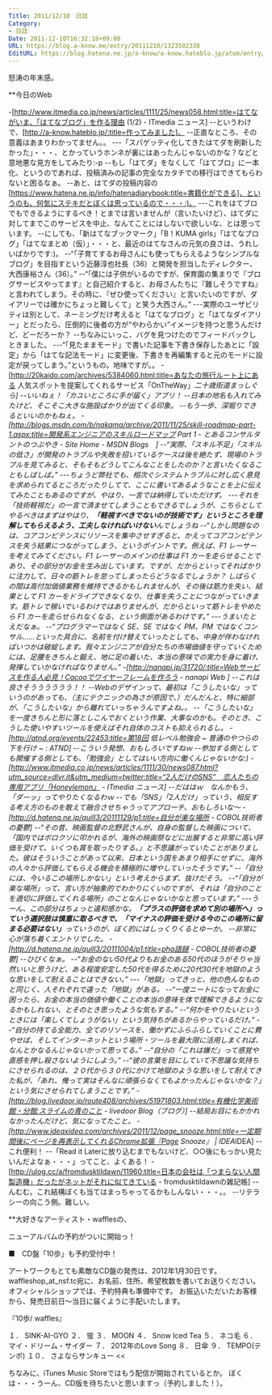 ```yaml
---
Title: 2011/12/10　日誌
Category:
- 日誌
Date: 2011-12-10T16:32:18+09:00
URL: https://blog.a-know.me/entry/20111210/1323502338
EditURL: https://blog.hatena.ne.jp/a-know/a-know.hateblo.jp/atom/entry/12921228815727979376
---
```




怒涛の年末感。


**今日のWeb

-[http://www.itmedia.co.jp/news/articles/1111/25/news058.html:title=はてながいま、「はてなブログ」を作る理由 (1/2) - ITmedia ニュース]
--というわけで、[http://a-know.hateblo.jp/:title=作ってみました]。
--正直なところ、その意義はあまりわかってません。。
---「スパゲッティ化してきたはてダを刷新したかった」・・・、とかっていうホンネが裏にはあったんじゃないのかな？などと意地悪な見方をしてみたり:-p
--もし「はてダ」をなくして「はてブロ」に一本化、というのであれば、投稿済みの記事の完全なカタチでの移行はできてもらわないと困るなぁ。
--あと、はてダの投稿内容の[https://www.hatena.ne.jp/info/hatenadiarybook:title=書籍化ができる]、というのも、何気にステキだとぼくは思っているので・・・:)。
---これをはてブロでもできるようにするべき！とまでは言いませんが（言いたいけど）、はてダに対してまでこのサービスを中止、なんてことにはしないで欲しいな、とは思っています。
--にしても、「新はてなブックマーク」「B！KUMA girls」「はてなブログ」「はてなまとめ（仮）」・・・と、最近のはてなさんの元気の良さは、うれしいばかりです:)。
--“「子育てするお母さんにも使ってもらえるようなシンプルなブログ」を目指すという近藤淳也社長（36）と開発を担当したディレクター、大西康裕さん（36）。”
--“「僕には子供がいるのですが、保育園の集まりで『ブログサービスやってます』と自己紹介すると、お母さんたちに『難しそうですね』と言われてしまう。その時に、『ぜひ使ってください』と言いたいのですが、ダイアリーでは確かにちょっと難しくて」と笑う大西さん。”
---実際のユーザビリティは別として、ネーミングだけ考えると「はてなブログ」と「はてなダイアリー」とだったら、圧倒的に後者の方が“やわらかい”イメージを持つと思うんだけど、どーだろーか？
--ちなみにいっこ、バグを見つけたのでフィードバックしときました。
---“「見たままモード」で書いた記事を下書き保存したあとに「設定」から「はてな記法モード」に変更後、下書きを再編集すると元のモードに設定が戻ってしまう。”というもの。地味ですが。。
-[http://20kaido.com/archives/5384060.html:title=あなたの旅行ルート上にある 人気スポットを提案してくれるサービス「OnTheWay」*二十歳街道まっしぐら]
--いいねぇ！「カユいところに手が届く」アプリ！
--日本の地名も入れてみたけど、そこそこ大きな施設ばかりが出てくる印象。
--もう一歩、深堀りできるといいのかもねぇ。
-[http://blogs.msdn.com/b/nakama/archive/2011/11/25/skill-roadmap-part-1.aspx:title=開発系エンジニアのスキルロードマップ Part 1 - とあるコンサルタントのつぶやき - Site Home - MSDN Blogs　]
--“実際、「スキル不足」「スキルの低さ」が開発のトラブルや失敗を招いているケースは後を絶たず、現場のトラブルを見てみると、そもそもどうしてこんなことをしたのか？と言いたくなることもしばしば。”
---ちょうど弊社でも、相次ぐシステムトラブルに対し広く意見を求められてるところだったりしてて、ここに書いてあるようなことを上に伝えてみたこともあるのですが、やはり、一言では納得していただけず。
---それを「技術軽視だ」の一言で済ませてしまうこともできるでしょうが、こちらとしてやるべきはまずはやはり、<span class="deco" style="font-weight:bold;">「軽視すべきでないのが技術です」というところを理解してもらえるよう、工夫しなければいけない</span>んでしょうね
--“しかし問題なのは、コアコンピテンスにリソースを集中させすぎると、かえってコアコンピテンスを失う結果につながってしまう、というポイントです。例えば、F1 レーサーを考えてみてください。F1 レーサーのメインの仕事は F1 カーを走らせることであり、その部分がお金を生み出しています。ですが、だからといってそればかりに注力して、日々の筋トレを怠ってしまったらどうなるでしょうか？ しばらくの間は高付加価値業務を維持できるかもしれませんが、その後は筋力を失い、結果として F1 カーをドライブできなくなり、仕事を失うことにつながっていきます。筋トレで稼いでいるわけではありませんが、だからといって筋トレをやめたら F1 カーを走らせられなくなる、という側面があるわけです。”
---うまいたとえだなぁ。
--“プログラマーではなく SE、SE ではなく PM、PM ではなくコンサル……といった具合に、名前を付け替えていったとしても、中身が伴わなければいつかは破綻します。我々エンジニアが自分たちの市場価値を守っていくためには、足腰をきちんと鍛え、地に足の着いた、本当の意味での実力を身に着け、発揮していかなければなりません。”
-[http://nanapi.jp/31720/:title=Webサービスを作る人必見！Cacooでワイヤーフレームを作ろう - nanapi Web ]
--これは良さそうううううう！！
--Webのデザインって、最初は「こうしたいな」っていうのがあっても、（主にテクニックの為さが原因で、）だんだんと、特に細部が、「こうしたいな」から離れていっちゃうんですよね。。
--「こうしたいな」を一度きちんと形に落としこんでおくという作業、大事なのかも。そのとき、こうした使いやすいツールを使えばそれ自体のコストも抑えられるし。
-[http://atnd.org/events/22453:title=第18回 低レベル勉強会 ~ 普通のやつらの下を行け ~ : ATND]
--こういう発想、おもしろいですねｗ
--参加する側としても開催する側としても、「勉強会」としてはいい方向に働くんじゃないかな:)
-[http://www.itmedia.co.jp/news/articles/1111/30/news087.html?utm_source=dlvr.it&utm_medium=twitter:title=“2人だけのSNS”　恋人たちの専用アプリ「Honeylemon」 - ITmedia ニュース]
--だははｗ　なんかもう、「ダーッ」ってやりたくなるわｗ
--でも「SNS」「2人だけ」っていう、相反する考え方のものを敢えて融合させちゃうってアプローチ、おもしろいな〜
-[http://d.hatena.ne.jp/quill3/20111129/p1:title=自分が楽な場所 - COBOL技術者の憂鬱]
--“その昔、映画監督の北野武さんが、自身の監督した映画について、「国内ではボロクソに叩かれるが、海外の映画祭などに出展すると非常に高い評価を受けて、いくつも賞を取ったりする。」と不思議がっていたことがありました。彼はそういうことがあって以来、日本という国をあまり相手にせずに、海外の人々から評価してもらえる機会を積極的に増やしていったそうです。”
--「自分には、今いるこの場所しかない」という考えからまず、抜けだそう。
--“「自分が楽な場所」って、言い方が抽象的でわかりにくいのですが、それは「自分のことを適切に評価してくれる場所」のことなんじゃないかなと思っています。”
---うーん、この部分はちょっと違和感かな。<span class="deco" style="font-weight:bold;">「プラスの評価を求めて別の場所へ」っていう選択肢は慎重に取るべきで、「マイナスの評価を受ける今のこの場所に留まる必要はない」</span>っていうのが、ぼく的にはしっくりくるとゆーか。
--非常に心が落ち着くエントリでした。
-[http://d.hatena.ne.jp/quill3/20111004/p1:title=pha語録 - COBOL技術者の憂鬱]
--ひびくなぁ。
--“お金のない50代よりもお金のある50代のほうがそりゃ当然いいと思うけど、ある程度安定した50代を得るために20代30代を地獄のような思いをして耐えることはできない。”
---「地獄」ってきっと、他の色んなものと同じく、人それぞれで違った「地獄」がある。
--“一度ニートになってお金に困ったら、お金の本当の価値や働くことの本当の意味を体で理解できるようになるかもしれない、とそのとき思ったような気もする。”
--“何かをやりたいというときには「楽しくてしょうがない」という気持ちがあるからやっているだけ。”
--“自分の持てる全能力、全てのリソースを、働かずにふらふらしていくことに費やせば、そしてインターネットという場所・ツールを最大限に活用しまくれば、なんとかなるんじゃないかって思ってる。”
--“自分の「これは嫌だ」って感覚や直感を押し殺さないようにしよう。”
--“彼の言葉を目にしていて不思議な気持ちにさせられるのは、２０代から３０代にかけて地獄のような思いをして耐えてきた私が、「あれ、俺って実はそんなに頑張らなくてもよかったんじゃないかな？」という気にさせられてしまうことです。”
-[http://blog.livedoor.jp/route408/archives/51971803.html:title=有機化学美術館・分館:スライムの青のこと - livedoor Blog（ブログ）]
--結局お目にもかかれなかったんだけど、気になってたこと。
-[http://www.ideaxidea.com/archives/2011/12/page_snooze.html:title=一定期間後にページを再表示してくれるChrome拡張『Page Snooze』 | IDEA*IDEA]
--これ便利！
--「Read it Laterに放り込むまでもないけど、○○後にもっかい見たいんだよなぁ・・・」ってこと、よくある！
-[http://ulog.cc/a/fromdusktildawn/11960:title=日本の会社は「つまらない人間製造機」だったがネットがそれに似てきている - fromdusktildawnの雑記帳]
--んむむ。これ結構ぼくも当てはまっちゃってるかもしんない・・・。。
--リテラシーの向こう側。難しい。



**大好きなアーティスト・wafflesの、

ニューアルバムの予約がついに開始っ！


>>
■　CD盤「10歩」も予約受付中！

アートワークもとても素敵なCD盤の発売は、2012年1月30日です。
waffleshop_at_nsf.tc宛に、お名前、住所、希望枚数を書いてお送りください。
オフィシャルショップでは、予約特典も準備中です。
お振込いただいたお客様から、発売日前日〜当日に届くように手配いたします。

『10歩/ waffles』

１． SINK-AI-GYO
２． 蛍
３． MOON
４． Snow Iced Tea
５． ネコ毛
６． マイ・ドリーム・サイダー
７． 2012年のLove Song
８． 日傘
９． TEMPO(テンポ)
１０． さよならサンキュー
<<


ちなみに、iTunes Music Storeではもう配信が開始されているとか。
ぼくは・・・うーん、CD版を待ちたいと思いますっ（予約しました！）。


<script src="https://moshi-moshi.moshimo.works/moshimoshi/a_know_blog/20111210-1323502338?title=2011/12/10%E3%80%80%E6%97%A5%E8%AA%8C"></script>
